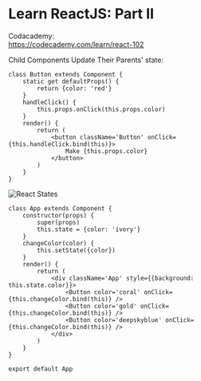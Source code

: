 # Learn ReactJS: Part II
Codacademy:<br>
https://codecademy.com/learn/react-102

Child Components Update Their Parents' state:

```
class Button extends Component {
    static get defaultProps() {
        return {color: 'red'}
    }
    handleClick() {
        this.props.onClick(this.props.color)
    }
    render() {
        return (
            <button className='Button' onClick={this.handleClick.bind(this)}>
                Make {this.props.color}
            </button>
        )
    }
}
```

![React States](https://github.com/antonkartashov/Learn-ReactJS-Part-II/blob/master/src/React-States.gif)

```
class App extends Component {
    constructor(props) {
        super(props)
        this.state = {color: 'ivory'}
    }
    changeColor(color) {
        this.setState({color})
    }
    render() {
        return (
            <div className='App' style={{background: this.state.color}}>
                <Button color='coral' onClick={this.changeColor.bind(this)} />
                <Button color='gold' onClick={this.changeColor.bind(this)} />
                <Button color='deepskyblue' onClick={this.changeColor.bind(this)} />
            </div>
        )
    }
}

export default App
```
